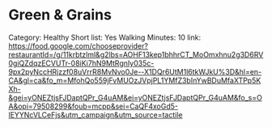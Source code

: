 # Green & Grains

Category: Healthy
Short list: Yes
Walking Minutes: 10
link: https://food.google.com/chooseprovider?restaurantId=/g/11krbtzlml&g2lbs=AOHF13kep1bhhrCT_MoOmxhnu2g3D6RV0giQZdqzECVUTr-08iKi7hN9MtRgnIy035c-9px2pyNccHRjzzf08uVrrR8MvNvo0Je--X1DQr6UtM1l6tkWJkU%3D&hl=en-CA&gl=ca&fo_m=MfohQo559jFvMUOzJVpjPL1YMfZ3bInYwBDuMfaXTPp5KXh-&gei=yONEZtjsFJDaptQPr_G4uAM&ei=yONEZtjsFJDaptQPr_G4uAM&fo_s=OA&opi=79508299&foub=mcpp&sei=CaQF4xoGd5-lEYYNcVLCeFjs&utm_campaign&utm_source=tactile